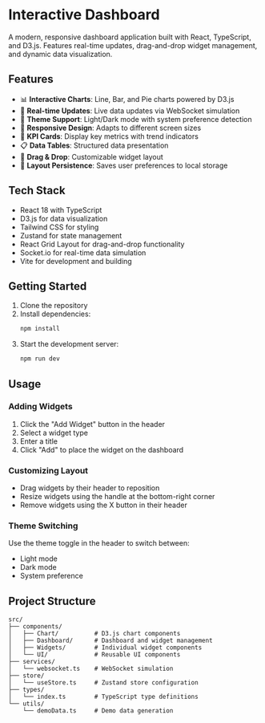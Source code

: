 # Interactive Dashboard

A modern, responsive dashboard application built with React, TypeScript, and D3.js. Features real-time updates, drag-and-drop widget management, and dynamic data visualization.

## Features

- 📊 **Interactive Charts**: Line, Bar, and Pie charts powered by D3.js
- 🔄 **Real-time Updates**: Live data updates via WebSocket simulation
- 🎨 **Theme Support**: Light/Dark mode with system preference detection
- 📱 **Responsive Design**: Adapts to different screen sizes
- 🎯 **KPI Cards**: Display key metrics with trend indicators
- 📋 **Data Tables**: Structured data presentation
- 🔄 **Drag & Drop**: Customizable widget layout
- 💾 **Layout Persistence**: Saves user preferences to local storage

## Tech Stack

- React 18 with TypeScript
- D3.js for data visualization
- Tailwind CSS for styling
- Zustand for state management
- React Grid Layout for drag-and-drop functionality
- Socket.io for real-time data simulation
- Vite for development and building

## Getting Started

1. Clone the repository
2. Install dependencies:
   ```bash
   npm install
   ```
3. Start the development server:
   ```bash
   npm run dev
   ```

## Usage

### Adding Widgets

1. Click the "Add Widget" button in the header
2. Select a widget type
3. Enter a title
4. Click "Add" to place the widget on the dashboard

### Customizing Layout

- Drag widgets by their header to reposition
- Resize widgets using the handle at the bottom-right corner
- Remove widgets using the X button in their header

### Theme Switching

Use the theme toggle in the header to switch between:
- Light mode
- Dark mode
- System preference

## Project Structure

```
src/
├── components/
│   ├── Chart/          # D3.js chart components
│   ├── Dashboard/      # Dashboard and widget management
│   ├── Widgets/        # Individual widget components
│   └── UI/             # Reusable UI components
├── services/
│   └── websocket.ts    # WebSocket simulation
├── store/
│   └── useStore.ts     # Zustand store configuration
├── types/
│   └── index.ts        # TypeScript type definitions
└── utils/
    └── demoData.ts     # Demo data generation
```
